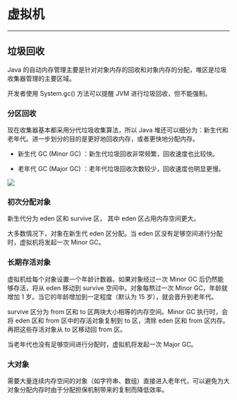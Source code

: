 # 虚拟机

---

## 垃圾回收

Java 的自动内存管理主要是针对对象内存的回收和对象内存的分配，堆区是垃圾收集器管理的主要区域。

开发者使用 System.gc() 方法可以提醒 JVM 进行垃圾回收，但不能强制。

### 分区回收

现在收集器基本都采用分代垃圾收集算法，所以 Java 堆还可以细分为：新生代和老年代。进一步划分的目的是更好地回收内存，或者更快地分配内存。

- 新生代 GC (Minor GC) ：新生代垃圾回收非常频繁，回收速度也比较快。

+ 老年代 GC (Major GC) ：老年代垃圾回收次数较少，回收速度也明显更慢。

![](堆.png)

### 初次分配对象

新生代分为 eden 区和 survive 区， 其中 eden 区占用内存空间更大。

大多数情况下，对象在新生代 eden 区分配。当 eden 区没有足够空间进行分配时，虚拟机将发起一次 Minor GC。

### 长期存活对象

虚拟机给每个对象设置一个年龄计数器。如果对象经过一次 Minor GC 后仍然能够存活，将从 eden 移动到 survive 空间中。对象每熬过一次
Minor GC，年龄就增加 1 岁。当它的年龄增加到一定程度（默认为 15 岁），就会晋升到老年代。

survive 区分为 from 区和 to 区两块大小相等的内存空间。Minor GC 执行时，会将 eden 区和 from 区中的存活对象复制到 to 区，清除
eden 区和 from 区内存。再把这些存活对象从 to 区移动回 from 区。

当老年代也没有足够空间进行分配时，虚拟机将发起一次 Major GC。

### 大对象

需要大量连续内存空间的对象（如字符串、数组）直接进入老年代，可以避免为大对象分配内存时由于分配担保机制带来的复制而降低效率。

